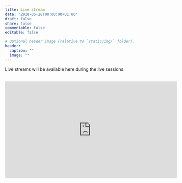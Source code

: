 ```yaml
---
title: Live stream
date: "2018-06-28T00:00:00+01:00"
draft: false
share: false
commentable: false
editable: false

# Optional header image (relative to `static/img/` folder).
header:
  caption: ""
  image: ""
---
```


Live streams will be available here during the live sessions. <br><br>

<iframe width="560" height="315" src="https://www.youtube.com/embed/HpA2A4KqUrs" frameborder="0" allow="accelerometer; autoplay; clipboard-write; encrypted-media; gyroscope; picture-in-picture" allowfullscreen></iframe>